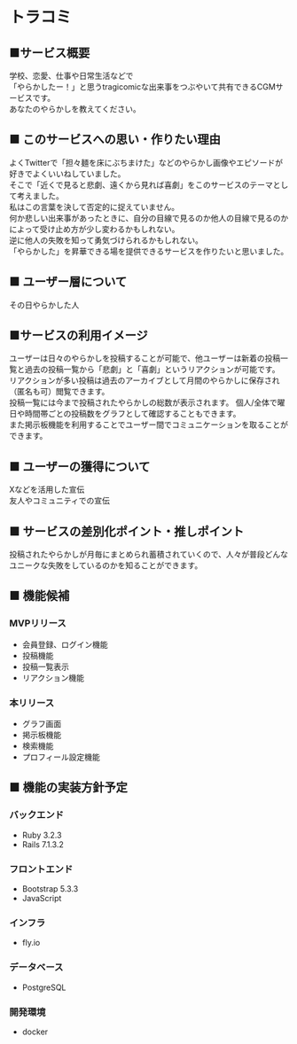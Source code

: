 #  トラコミ
##  ■サービス概要
学校、恋愛、仕事や日常生活などで  
「やらかしたー！」と思うtragicomicな出来事をつぶやいて共有できるCGMサービスです。  
あなたのやらかしを教えてください。  

##  ■ このサービスへの思い・作りたい理由
よくTwitterで「担々麺を床にぶちまけた」などのやらかし画像やエピソードが好きでよくいいねしていました。  
そこで「近くで見ると悲劇、遠くから見れば喜劇」をこのサービスのテーマとして考えました。  
私はこの言葉を決して否定的に捉えていません。  
何か悲しい出来事があったときに、自分の目線で見るのか他人の目線で見るのかによって受け止め方が少し変わるかもしれない。  
逆に他人の失敗を知って勇気づけられるかもしれない。  
「やらかした」を昇華できる場を提供できるサービスを作りたいと思いました。  

##  ■ ユーザー層について
その日やらかした人

##  ■サービスの利用イメージ
ユーザーは日々のやらかしを投稿することが可能で、他ユーザーは新着の投稿一覧と過去の投稿一覧から「悲劇」と「喜劇」というリアクションが可能です。  
リアクションが多い投稿は過去のアーカイブとして月間のやらかしに保存され（匿名も可）閲覧できます。  
投稿一覧には今まで投稿されたやらかしの総数が表示されます。
個人/全体で曜日や時間帯ごとの投稿数をグラフとして確認することもできます。  
また掲示板機能を利用することでユーザー間でコミュニケーションを取ることができます。  

##  ■ ユーザーの獲得について
Xなどを活用した宣伝  
友人やコミュニティでの宣伝

##  ■ サービスの差別化ポイント・推しポイント
投稿されたやらかしが月毎にまとめられ蓄積されていくので、人々が普段どんなユニークな失敗をしているのかを知ることができます。

##  ■ 機能候補
###  MVPリリース
-  会員登録、ログイン機能
-  投稿機能
-  投稿一覧表示
-  リアクション機能
###  本リリース
-  グラフ画面
-  掲示板機能
-  検索機能
-  プロフィール設定機能

##  ■ 機能の実装方針予定
###  バックエンド
-  Ruby 3.2.3
-  Rails 7.1.3.2
###  フロントエンド
-  Bootstrap 5.3.3
-  JavaScript
###  インフラ
-  fly.io
###  データベース
-  PostgreSQL
###  開発環境
-  docker
